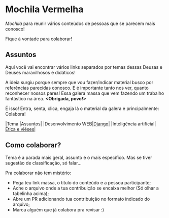 # Mochila Vermelha

*Mochila* para reunir vários conteúdos de pessoas que se parecem mais conosco!

Fique à vontade para colaborar!

## Assuntos

Aqui você vai encontrar vários links separados por temas dessas Deusas e Deuses maravilhosos e didáticos!

A ideia surgiu porque sempre que vou fazer/indicar material busco por referências parecidas conosco.
E é importante tanto nos ver, quanto reconhecer nossos pares! 
Essa galera massa que vem fazendo um trabalho fantástico na área. **<Obrigada, povo!>**

É isso! Entra, senta, clica, engaja lá o material da galera e principalmente: Colabora!

|Tema |Assuntos|
|Desenvolvimento WEB|[Django](https://github.com/Lorenaps/mochila-vermelha/blob/main/pages/django.md)|
|Inteligência artificial|[Ética e viéses](https://github.com/Lorenaps/mochila-vermelha/blob/main/pages/aprendizagem_maquina.md)|


## Como colaborar?

Tema é a parada mais geral, assunto é o mais específico. 
Mas se tiver sugestão de classificação, só falar...

Pra colaborar não tem mistério:
- Pega teu link massa, o título do conteúdo e a pessoa participante;
- Ache o arquivo onde a tua contribuição se encaixa melhor (Só olhar a tabelinha acima);
- Abre um PR adicionando tua contribuição no formato indicado do arquivo;
- Marca alguém que já colabora pra revisar :)
